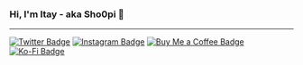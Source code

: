### Hi, I'm Itay - aka Sho0pi 👋

---


[![Twitter Badge](https://img.shields.io/badge/@Sho0pi-1ca0f1?style=flat&labelColor=1ca0f1&logo=twitter&logoColor=white)](https://twitter.com/sho0pi) [![Instagram Badge](https://img.shields.io/badge/@Sho0pi-white?style=flat&labelColor=white&logo=instagram&logoColor=e84393)](https://instagram.com/sho0pi) [![Buy Me a Coffee Badge](https://img.shields.io/badge/Support-fedd03?style=flat&labelColor=fedd03&logo=buy-me-a-coffee&logoColor=black)](https://www.buymeacoffee.com/sho0pi) [![Ko-Fi  Badge](https://img.shields.io/badge/Support-F16061?style=flat&labelColor=F16061&logo=ko-fi&logoColor=white)](https://www.ko-fi.com/sho0pi) 

<!--
**Sho0pi/sho0pi** is a ✨ _special_ ✨ repository because its `README.md` (this file) appears on your GitHub profile.

Here are some ideas to get you started:

- 🔭 I’m currently working on ...
- 🌱 I’m currently learning ...
- 👯 I’m looking to collaborate on ...
- 🤔 I’m looking for help with ...
- 💬 Ask me about ...
- 📫 How to reach me: ...
- 😄 Pronouns: ...
- ⚡ Fun fact: ...
-->

